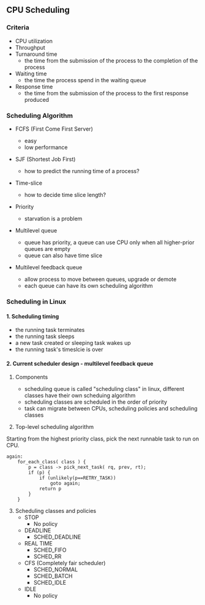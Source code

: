 CPU Scheduling
---

### Criteria

- CPU utilization
- Throughput
- Turnaround time 
    - the time from the submission of the process to the completion of the process
- Waiting time
    - the time the process spend in the waiting queue
- Response time
    - the time from the submission of the process to the first response produced
    
### Scheduling Algorithm

- FCFS (First Come First Server)
    - easy
    - low performance

- SJF (Shortest Job First)
    - how to predict the running time of a process? 
   
- Time-slice
    - how to decide time slice length?

- Priority 
    - starvation is a problem

- Multilevel queue
    - queue has priority, a queue can use CPU only when all higher-prior queues are empty
    - queue can also have time slice

- Multilevel feedback queue
    - allow process to move between queues, upgrade or demote
    - each queue can have its own scheduling algorithm

### Scheduling in Linux 

#### 1. Scheduling timing

- the running task terminates
- the running task sleeps
- a new task created or sleeping task wakes up
- the running task's timeslcie is over

#### 2. Current scheduler design - multilevel feedback queue 

1. Components
    - scheduling queue is called "scheduling class" in linux, different classes have their
    own scheduing algorithm
    - scheduling classes are scheduled in the order of priority
    - task can migrate between CPUs, scheduling policies and scheduling classes
    
2. Top-level scheduling algorithm

Starting from the highest priority class, pick the next runnable task to run on CPU.

```
again:
    for_each_class( class ) {
        p = class -> pick_next_task( rq, prev, rt);
        if (p) {
            if (unlikely(p==RETRY_TASK))
                goto again;
            return p
        }
    }
```

3. Scheduling classes and policies
    - STOP
        - No policy
    - DEADLINE
        - SCHED_DEADLINE
    - REAL TIME
        - SCHED_FIFO
        - SCHED_RR
    - CFS (Completely fair scheduler)
        - SCHED_NORMAL
        - SCHED_BATCH
        - SCHED_IDLE
    - IDLE
        - No policy